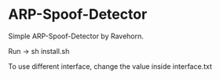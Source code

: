# ARP-Spoof-Detector
Simple ARP-Spoof-Detector by Ravehorn. 

Run -> sh install.sh

To use different interface, change the value inside interface.txt
